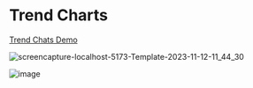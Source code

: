 # Trend Charts

[Trend Chats Demo](https://hadep275.github.io/TrendCharts/)
  
![screencapture-localhost-5173-Template-2023-11-12-11_44_30](https://github.com/hadep275/TrendCharts/assets/65734173/c7654466-ad76-42be-8d0d-a49b74352dbd)


![image](https://github.com/hadep275/TrendCharts/assets/65734173/6fd1ff72-7d7c-4b08-b78d-8f00a59aa05c)
